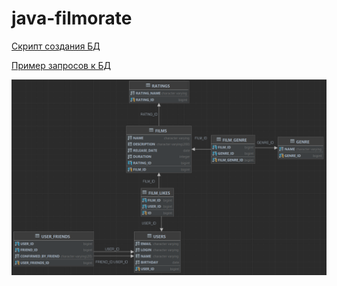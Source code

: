 # java-filmorate
[Скрипт создания БД]([https://github.com/albertleinsoo/java-filmorate/blob/main/filmorate_schema_db.sql](https://github.com/albertleinsoo/java-filmorate/blob/add-database/src/main/resources/schema.sql))

[Пример запросов к БД](https://github.com/albertleinsoo/java-filmorate/blob/main/filmorate_DB_queries.sql)

![Диаграмма БД filmorate](https://github.com/albertleinsoo/java-filmorate/blob/main/filmorate_DB_Diagram_2.png)
